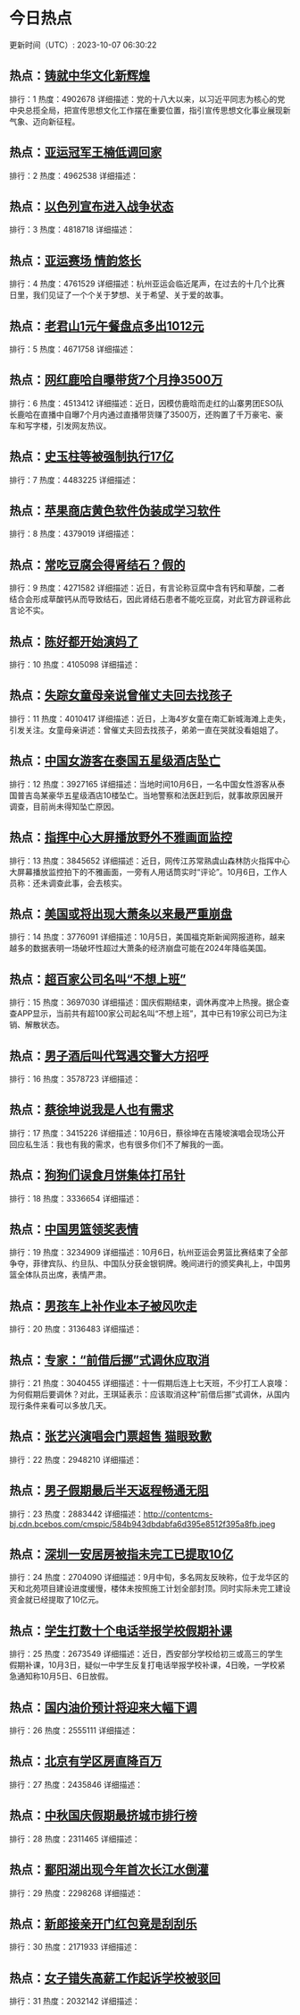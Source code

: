 # 今日热点

更新时间（UTC）: 2023-10-07 06:30:22

## 热点：[铸就中华文化新辉煌](https://cn.bing.com/search?q=铸就中华文化新辉煌)
排行：1
热度：4902678
详细描述：党的十八大以来，以习近平同志为核心的党中央总揽全局，把宣传思想文化工作摆在重要位置，指引宣传思想文化事业展现新气象、迈向新征程。

## 热点：[亚运冠军王楠低调回家](https://cn.bing.com/search?q=亚运冠军王楠低调回家)
排行：2
热度：4962538
详细描述：

## 热点：[以色列宣布进入战争状态](https://cn.bing.com/search?q=以色列宣布进入战争状态)
排行：3
热度：4818718
详细描述：

## 热点：[亚运赛场 情韵悠长](https://cn.bing.com/search?q=亚运赛场情韵悠长)
排行：4
热度：4761529
详细描述：杭州亚运会临近尾声，在过去的十几个比赛日里，我们见证了一个个关于梦想、关于希望、关于爱的故事。

## 热点：[老君山1元午餐盘点多出1012元](https://cn.bing.com/search?q=老君山1元午餐盘点多出1012元)
排行：5
热度：4671758
详细描述：

## 热点：[网红鹿哈自曝带货7个月挣3500万](https://cn.bing.com/search?q=网红鹿哈自曝带货7个月挣3500万)
排行：6
热度：4513412
详细描述：近日，因模仿鹿晗而走红的山寨男团ESO队长鹿哈在直播中自曝7个月内通过直播带货赚了3500万，还购置了千万豪宅、豪车和写字楼，引发网友热议。

## 热点：[史玉柱等被强制执行17亿](https://cn.bing.com/search?q=史玉柱等被强制执行17亿)
排行：7
热度：4483225
详细描述：

## 热点：[苹果商店黄色软件伪装成学习软件](https://cn.bing.com/search?q=苹果商店黄色软件伪装成学习软件)
排行：8
热度：4379019
详细描述：

## 热点：[常吃豆腐会得肾结石？假的](https://cn.bing.com/search?q=常吃豆腐会得肾结石？假的)
排行：9
热度：4271582
详细描述：近日，有言论称豆腐中含有钙和草酸，二者结合会形成草酸钙从而导致结石，因此肾结石患者不能吃豆腐，对此官方辟谣称此言论不实。

## 热点：[陈好都开始演妈了](https://cn.bing.com/search?q=陈好都开始演妈了)
排行：10
热度：4105098
详细描述：

## 热点：[失踪女童母亲说曾催丈夫回去找孩子](https://cn.bing.com/search?q=失踪女童母亲说曾催丈夫回去找孩子)
排行：11
热度：4010417
详细描述：近日，上海4岁女童在南汇新城海滩上走失，引发关注。女童母亲讲述：曾催丈夫回去找孩子，弟弟一直在哭就没看姐姐了。

## 热点：[中国女游客在泰国五星级酒店坠亡](https://cn.bing.com/search?q=中国女游客在泰国五星级酒店坠亡)
排行：12
热度：3927165
详细描述：当地时间10月6日，一名中国女性游客从泰国普吉岛某豪华五星级酒店10楼坠亡。当地警察和法医赶到后，就事故原因展开调查，目前尚未得知坠亡原因。

## 热点：[指挥中心大屏播放野外不雅画面监控](https://cn.bing.com/search?q=指挥中心大屏播放野外不雅画面监控)
排行：13
热度：3845652
详细描述：近日，网传江苏常熟虞山森林防火指挥中心大屏幕播放监控拍下的不雅画面，一旁有人用话筒实时“评论”。10月6日，工作人员称：还未调查此事，会去核实。

## 热点：[美国或将出现大萧条以来最严重崩盘](https://cn.bing.com/search?q=美国或将出现大萧条以来最严重崩盘)
排行：14
热度：3776091
详细描述：10月5日，美国福克斯新闻网报道称，越来越多的数据表明一场破坏性超过大萧条的经济崩盘可能在2024年降临美国。

## 热点：[超百家公司名叫“不想上班”](https://cn.bing.com/search?q=超百家公司名叫“不想上班”)
排行：15
热度：3697030
详细描述：国庆假期结束，调休再度冲上热搜。据企查查APP显示，当前共有超100家公司起名叫“不想上班”，其中已有19家公司已为注销、解散状态。

## 热点：[男子酒后叫代驾遇交警大方招呼](https://cn.bing.com/search?q=男子酒后叫代驾遇交警大方招呼)
排行：16
热度：3578723
详细描述：

## 热点：[蔡徐坤说我是人也有需求](https://cn.bing.com/search?q=蔡徐坤说我是人也有需求)
排行：17
热度：3415226
详细描述：10月6日，蔡徐坤在吉隆坡演唱会现场公开回应私生活：我也有我的需求，也有很多你们不了解我的一面。

## 热点：[狗狗们误食月饼集体打吊针](https://cn.bing.com/search?q=狗狗们误食月饼集体打吊针)
排行：18
热度：3336654
详细描述：

## 热点：[中国男篮领奖表情](https://cn.bing.com/search?q=中国男篮领奖表情)
排行：19
热度：3234909
详细描述：10月6日，杭州亚运会男篮比赛结束了全部争夺，菲律宾队、约旦队、中国队分获金银铜牌。晚间进行的颁奖典礼上，中国男篮全体队员出席，表情严肃。

## 热点：[男孩车上补作业本子被风吹走](https://cn.bing.com/search?q=男孩车上补作业本子被风吹走)
排行：20
热度：3136483
详细描述：

## 热点：[专家：“前借后挪”式调休应取消](https://cn.bing.com/search?q=专家：“前借后挪”式调休应取消)
排行：21
热度：3040455
详细描述：十一假期后连上七天班，不少打工人哀嚎：为何假期后要调休？对此，王琪延表示：应该取消这种“前借后挪”式调休，从国内现行条件来看可以多放几天。

## 热点：[张艺兴演唱会门票超售 猫眼致歉](https://cn.bing.com/search?q=张艺兴演唱会门票超售猫眼致歉)
排行：22
热度：2948210
详细描述：

## 热点：[男子假期最后半天返程畅通无阻](https://cn.bing.com/search?q=男子假期最后半天返程畅通无阻)
排行：23
热度：2883442
详细描述：http://contentcms-bj.cdn.bcebos.com/cmspic/584b943dbdabfa6d395e8512f395a8fb.jpeg

## 热点：[深圳一安居房被指未完工已提取10亿](https://cn.bing.com/search?q=深圳一安居房被指未完工已提取10亿)
排行：24
热度：2704090
详细描述：9月中旬，多名网友反映称，位于龙华区的天和北苑项目建设进度缓慢，楼体未按照施工计划全部封顶。同时实际未完工建设资金就已经提取了10亿元。

## 热点：[学生打数十个电话举报学校假期补课](https://cn.bing.com/search?q=学生打数十个电话举报学校假期补课)
排行：25
热度：2673549
详细描述：近日，西安部分学校给初三或高三的学生假期补课，10月3日，疑似一中学生反复打电话举报学校补课，4日晚，一学校紧急通知称10月5日、6日放假。

## 热点：[国内油价预计将迎来大幅下调](https://cn.bing.com/search?q=国内油价预计将迎来大幅下调)
排行：26
热度：2555111
详细描述：

## 热点：[北京有学区房直降百万](https://cn.bing.com/search?q=北京有学区房直降百万)
排行：27
热度：2435846
详细描述：

## 热点：[中秋国庆假期最挤城市排行榜](https://cn.bing.com/search?q=中秋国庆假期最挤城市排行榜)
排行：28
热度：2311465
详细描述：

## 热点：[鄱阳湖出现今年首次长江水倒灌](https://cn.bing.com/search?q=鄱阳湖出现今年首次长江水倒灌)
排行：29
热度：2298268
详细描述：

## 热点：[新郎接亲开门红包竟是刮刮乐](https://cn.bing.com/search?q=新郎接亲开门红包竟是刮刮乐)
排行：30
热度：2171933
详细描述：

## 热点：[女子错失高薪工作起诉学校被驳回](https://cn.bing.com/search?q=女子错失高薪工作起诉学校被驳回)
排行：31
热度：2032142
详细描述：

